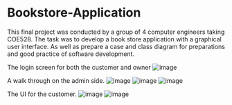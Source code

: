 # Bookstore-Application

This final project was conducted by a group of 4 computer engineers taking COE528. The task was to develop
a book store application with a graphical user interface. As well as prepare a case and class diagram for preparations
and good practice of software development.

The login screen for both the customer and owner
![image](https://user-images.githubusercontent.com/86901520/170069030-bc08f376-7654-48b6-8fb3-a3860d53e739.png)

A walk through on the admin side.
![image](https://user-images.githubusercontent.com/86901520/170069136-3d578950-d3d1-4f1c-b473-9d9055f8ffdc.png)
![image](https://user-images.githubusercontent.com/86901520/170069678-360d35ab-3892-4ea2-a37a-5e434d92812c.png)
![image](https://user-images.githubusercontent.com/86901520/170069828-2a98dc56-7b59-4451-9fc9-696a23380e14.png)

The UI for the customer.
![image](https://user-images.githubusercontent.com/86901520/170069968-101f79a3-2605-4c29-81c9-a0fe4e71f70c.png)
![image](https://user-images.githubusercontent.com/86901520/170070035-0e61ca23-9930-472f-81ff-e72a80379a20.png)
